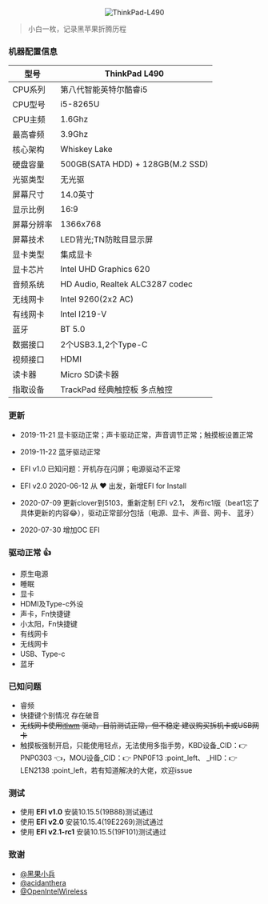 <div align="center">
  <p>
    <img src="https://img.shields.io/badge/Hackintosh%20ThinkPad-L490-red.svg" alt="ThinkPad-L490">
  </p>
</div>

>小白一枚，记录黑苹果折腾历程

### 机器配置信息
型号 | ThinkPad L490
---|---
CPU系列 | 第八代智能英特尔酷睿i5
CPU型号 | i5-8265U
CPU主频 | 1.6Ghz
最高睿频 | 3.9Ghz
核心架构 | Whiskey Lake
硬盘容量 | 500GB(SATA HDD) + 128GB(M.2 SSD)
光驱类型 | 无光驱
屏幕尺寸 | 14.0英寸
显示比例 | 16:9
屏幕分辨率 | 1366x768
屏幕技术 | LED背光;TN防眩目显示屏
显卡类型 | 集成显卡
显卡芯片 | Intel UHD Graphics 620
音频系统 | HD Audio, Realtek ALC3287 codec
无线网卡 | Intel 9260(2x2 AC)
有线网卡 | Intel  I219-V
蓝牙 | BT 5.0
数据接口 | 2个USB3.1,2个Type-C
视频接口 | HDMI
读卡器 | Micro SD读卡器
指取设备 | TrackPad 经典触控板 多点触控


### 更新

- 2019-11-21 显卡驱动正常；声卡驱动正常，声音调节正常；触摸板设置正常

- 2019-11-22 蓝牙驱动正常

- EFI v1.0 已知问题：开机存在闪屏；电源驱动不正常

- EFI v2.0 2020-06-12 从 :heart: 出发，新增EFI for Install

- 2020-07-09 更新clover到5103，重新定制 EFI v2.1， 发布rc1版（beat1忘了具体更新的内容:joy:），驱动正常部分包括（电源、显卡、声音、网卡、
蓝牙）

- 2020-07-30 增加OC EFI

### 驱动正常 :+1:

- 原生电源
- 睡眠
- 显卡
- HDMI及Type-c外设
- 声卡，Fn快捷键
- 小太阳，Fn快捷键
- 有线网卡
- 无线网卡
- USB、Type-c
- 蓝牙

### 已知问题

- 睿频
- 快捷键个别情况 存在破音
- ~~无线网卡使用[itlwm](https://github.com/OpenIntelWireless/itlwm) 驱动，目前测试正常，但不稳定    建议购买拆机卡或USB网卡~~
- 触摸板强制开启，只能使用轻点，无法使用多指手势，KBD设备_CID：:point_right: PNP0303 :point_left:，MOU设备_CID：:point_right: PNP0F13 :point_left、
_HID：:point_right: LEN2138 :point_left，若有知道解决的大佬，欢迎issue

### 测试

- 使用 <b>EFI v1.0</b> 安装10.15.5(19B88)测试通过
- 使用 <b>EFI v2.0</b> 安装10.15.4(19E2269)测试通过
- 使用 <b>EFI v2.1-rc1</b> 安装10.15.5(19F101)测试通过

### 致谢

- [@黑果小兵](https://github.com/daliansky)
- [@acidanthera](https://github.com/acidanthera)
- [@OpenIntelWireless](https://github.com/OpenIntelWireless/itlwm)

